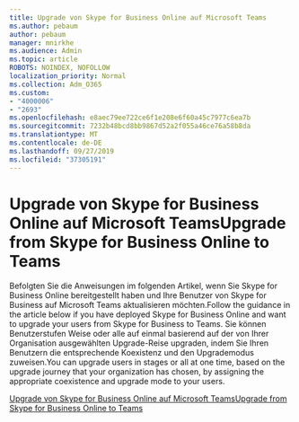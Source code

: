 ```yaml
---
title: Upgrade von Skype for Business Online auf Microsoft Teams
ms.author: pebaum
author: pebaum
manager: mnirkhe
ms.audience: Admin
ms.topic: article
ROBOTS: NOINDEX, NOFOLLOW
localization_priority: Normal
ms.collection: Adm_O365
ms.custom:
- "4000006"
- "2693"
ms.openlocfilehash: e8aec79ee722ce6f1e208e6f60a45c7977c6ea7b
ms.sourcegitcommit: 7232b48bcd8bb9867d52a2f055a46ce76a58b8da
ms.translationtype: MT
ms.contentlocale: de-DE
ms.lasthandoff: 09/27/2019
ms.locfileid: "37305191"
---
```

# <a name="upgrade-from-skype-for-business-online-to-teams"></a><span data-ttu-id="feb1c-102">Upgrade von Skype for Business Online auf Microsoft Teams</span><span class="sxs-lookup"><span data-stu-id="feb1c-102">Upgrade from Skype for Business Online to Teams</span></span>  

<span data-ttu-id="feb1c-103">Befolgten Sie die Anweisungen im folgenden Artikel, wenn Sie Skype for Business Online bereitgestellt haben und Ihre Benutzer von Skype for Business auf Microsoft Teams aktualisieren möchten.</span><span class="sxs-lookup"><span data-stu-id="feb1c-103">Follow the guidance in the article below if you have deployed Skype for Business Online and want to upgrade your users from Skype for Business to Teams.</span></span> <span data-ttu-id="feb1c-104">Sie können Benutzerstufen Weise oder alle auf einmal basierend auf der von Ihrer Organisation ausgewählten Upgrade-Reise upgraden, indem Sie Ihren Benutzern die entsprechende Koexistenz und den Upgrademodus zuweisen.</span><span class="sxs-lookup"><span data-stu-id="feb1c-104">You can upgrade users in stages or all at one time, based on the upgrade journey that your organization has chosen, by assigning the appropriate coexistence and upgrade mode to your users.</span></span>

[<span data-ttu-id="feb1c-105">Upgrade von Skype for Business Online auf Microsoft Teams</span><span class="sxs-lookup"><span data-stu-id="feb1c-105">Upgrade from Skype for Business Online to Teams</span></span>](https://docs.microsoft.com/MicrosoftTeams/upgrade-to-teams-execute-skypeforbusinessonline) 